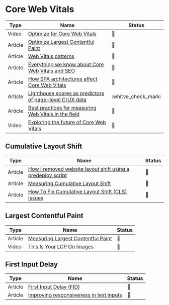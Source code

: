 # Core Web Vitals

| Type    | Name                                                                                                                                                      | Status              |
| ------- | --------------------------------------------------------------------------------------------------------------------------------------------------------- | ------------------- |
| Video   | [Optimize for Core Web Vitals](https://www.youtube.com/watch?v=AQqFZ5t8uNc&ab_channel=GoogleChromeDevelopers)                                             | 🎥                  |
| Article | [Optimize Largest Contentful Paint](https://web.dev/optimize-lcp/)                                                                                        | 📑                  |
| Article | [Web Vitals patterns](web.dev/patterns/web-vitals-patterns)                                                                                               | 📑                  |
| Article | [Everything we know about Core Web Vitals and SEO](https://simonhearne.com/2021/core-web-vitals-seo)                                                      | 📑                  |
| Article | [How SPA architectures affect Core Web Vitals](https://web.dev/vitals-spa-faq)                                                                            | 📑                  |
| Article | [Lighthouse scores as predictors of page-level CrUX data](https://discuss.httparchive.org/t/lighthouse-scores-as-predictors-of-page-level-crux-data/2232) | :whitve_check_mark: |
| Article | [Best practices for measuring Web Vitals in the field](https://web.dev/vitals-field-measurement-best-practices/)                                          | 📑                  |
| Video   | [Exploring the future of Core Web Vitals](https://www.youtube.com/watch?v=iNfz9tg-wyg)                                                                    | 📑                  |

## Cumulative Layout Shift

| Type    | Name                                                                                                                                                               | Status          |
| ------- | ------------------------------------------------------------------------------------------------------------------------------------------------------------------ | --------------- |
| Article | [How I removed website layout shift using a predeploy script](https://levelup.gitconnected.com/improving-cumulative-layout-shift-on-pre-deploy-stage-1636fb1386cc) | :bookmark_tabs: |
| Article | [Measuring Cumulative Layout Shift](https://requestmetrics.com/web-performance/cumulative-layout-shift)                                                            | :bookmark_tabs: |
| Article | [How To Fix Cumulative Layout Shift (CLS) Issues](https://www.smashingmagazine.com/2021/06/how-to-fix-cumulative-layout-shift-issues/)                             | :bookmark_tabs: |

## Largest Contentful Paint

| Type    | Name                                                                                                      | Status          |
| ------- | --------------------------------------------------------------------------------------------------------- | --------------- |
| Article | [Measuring Largest Contentful Paint](https://requestmetrics.com/web-performance/largest-contentful-paint) | :bookmark_tabs: |
| Video   | [This Is Your LCP On Images](https://www.youtube.com/watch?v=YMqnPeZHcuc)                                 | :bookmark_tabs: |

## First Input Delay

| Type    | Name                                                                                                                   | Status          |
| ------- | ---------------------------------------------------------------------------------------------------------------------- | --------------- |
| Article | [First Input Delay (FID)](https://web.dev/fid)                                                                         | :bookmark_tabs: |
| Article | [Improving responsiveness in text inputs](https://nolanlawson.com/2021/08/08/improving-responsiveness-in-text-inputs/) | :bookmark_tabs: |
